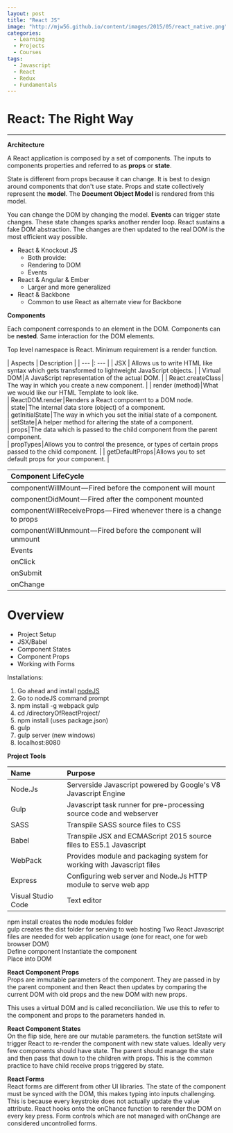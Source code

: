 ```yaml
---
layout: post
title: "React JS"
image: "http://mjw56.github.io/content/images/2015/05/react_native.png"
categories:
  - Learning
  - Projects
  - Courses
tags:
  - Javascript
  - React
  - Redux
  - Fundamentals
---
```

# React: The Right Way
---

**Architecture**

A React application is composed by a set of components. The inputs to components properties and referred to as **props** or **state**.  

State is different from props because it can change. It is best to design around components that don't use state. Props and state collectively represent the **model**. The **Document Object Model** is rendered from this model.  

You can change the DOM by changing the model. **Events** can trigger state changes. These state changes sparks another render loop. React sustains a fake DOM abstraction. The changes are then updated to the real DOM is the most efficient way possible.  

* React & Knockout JS
  * Both provide:
   * Rendering to DOM
   * Events
* React & Angular & Ember
  * Larger and more generalized
* React & Backbone
    * Common to use React as alternate view for Backbone

**Components**

Each component corresponds to an element in the DOM. Components can be **nested**. Same interaction for the DOM elements.  

Top level namespace is React. Minimum requirement is a render function.

| Aspects | Description |
| --- |: --- |
| JSX | Allows us to write HTML like syntax which gets transformed to lightweight JavaScript objects.  |
| Virtual DOM | A JavaScript representation of the actual DOM.  |
| React.createClass | The way in which you create a new component.  |
| render (method) | What we would like our HTML Template to look like.  
| ReactDOM.render | Renders a React component to a DOM node.  
| state | The internal data store (object) of a component.  
| getInitialState | The way in which you set the initial state of a component.  
| setState | A helper method for altering the state of a component.  
| props | The data which is passed to the child component from the parent component.  
| propTypes | Allows you to control the presence, or types of certain props passed to the child  component.  |
| getDefaultProps | Allows you to set default props for your component. |

| Component LifeCycle  |
| :--- |
| componentWillMount — Fired before the component will mount |
| componentDidMount — Fired after the component mounted  |
| componentWillReceiveProps — Fired whenever there is a change to props |  
| componentWillUnmount — Fired before the component will unmount |
| Events  |
| onClick  |
| onSubmit  |
| onChange  |  

# Overview  

* Project Setup
* JSX/Babel
* Component States
* Component Props
* Working with Forms  

Installations:  
1. Go ahead and install [nodeJS](nodejs.org)  
2. Go to nodeJS command prompt
3. npm install -g webpack gulp
4. cd /directoryOfReactProject/
5. npm install (uses package.json)
6. gulp
7. gulp server (new windows)
8. localhost:8080

**Project Tools**  

| Name | Purpose |
| :--- | :--- |
| Node.Js | Serverside Javascript powered by Google's V8 Javascript Engine |
| Gulp | Javascript task runner for pre-processing source code and webserver |
| SASS | Transpile SASS source files to CSS |
| Babel | Transpile JSX and ECMAScript 2015 source files to ES5.1 Javascript |
| WebPack | Provides module and packaging system for working with Javascript files |
| Express | Configuring web server and Node.Js HTTP module to serve web app |
| Visual Studio Code | Text editor |

npm install creates the node modules folder  
gulp creates the dist folder for serving to web hosting
Two React Javascript files are needed for web application usage (one for react, one for web browser DOM)  
Define component
Instantiate the component  
Place into DOM  

**React Component Props**  
Props are immutable parameters of the component. They are passed in by the parent component and then React then updates by comparing the current DOM with old props and the new DOM with new props.  

This uses a virtual DOM and is called reconciliation.
We use this to refer to the component and props to the parameters handed in.

**React Component States**  
On the flip side, here are our mutable parameters. the function setState will trigger React to re-render the component with new state values. Ideally very few components should have state. The parent should manage the state and then pass that down to the children with props. This is the common practice to have child receive props triggered by state.  

**React Forms**  
React forms are different from other UI libraries. The state of the component must be synced with the DOM, this makes typing into inputs challenging. This is because every keystroke does not actually update the value attribute. React hooks onto the onChance function to rerender the DOM on every key press. Form controls which are not managed with onChange are considered uncontrolled forms.  
